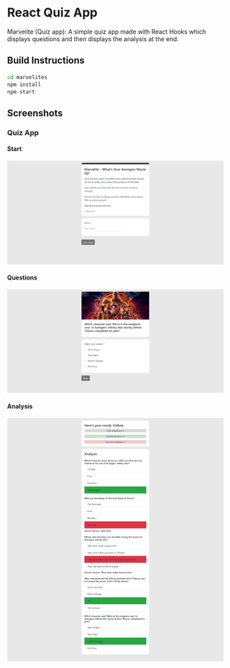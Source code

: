 # React Quiz App

Marvelite (Quiz app): A simple quiz app made with React Hooks which displays questions and then displays the analysis at the end.

## Build Instructions

```bash
cd marvelites
npm install
npm start
```

## Screenshots

### Quiz App

#### Start

<img src="screenshots/quizFirst.png">

#### Questions

<img src="screenshots/quizQ.png">

#### Analysis

<img src="screenshots/quizAnalysis.png">
